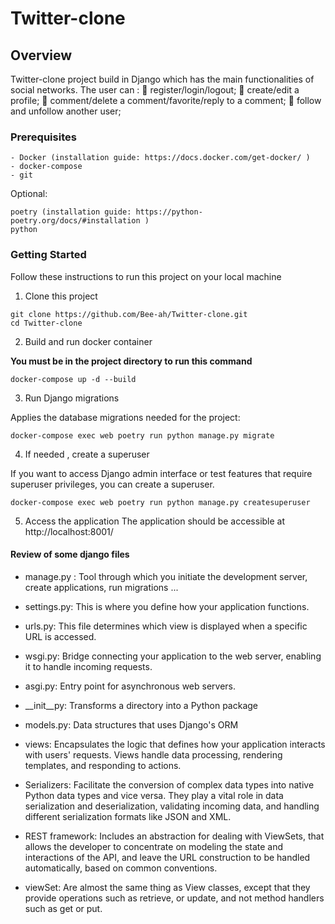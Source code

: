 # Twitter-clone

## Overview
Twitter-clone project build in Django which has the main functionalities of social networks. 
The user can :
:small_orange_diamond: register/login/logout;
:small_orange_diamond: create/edit a profile;
:small_orange_diamond: comment/delete a comment/favorite/reply to a comment;
:small_orange_diamond: follow and unfollow another user;

### Prerequisites

```
- Docker (installation guide: https://docs.docker.com/get-docker/ )
- docker-compose
- git
```

Optional:
```
poetry (installation guide: https://python-poetry.org/docs/#installation )
python
```

### Getting Started
Follow these instructions to run this project on your local machine 

1. Clone this project

```
git clone https://github.com/Bee-ah/Twitter-clone.git
cd Twitter-clone
```

2. Build and run docker container

**You must be in the project directory to run this command**
```
docker-compose up -d --build
```

3. Run Django migrations

Applies the database migrations needed for the project:
```
docker-compose exec web poetry run python manage.py migrate
```

4. If needed , create a superuser

If you want to access Django admin interface or test features that require superuser privileges, you can create a superuser.
```
docker-compose exec web poetry run python manage.py createsuperuser
```

5. Access the application
The application should be accessible at http://localhost:8001/ 


#### Review of some django files

- manage.py : 
Tool through which you initiate the development server, create applications, run migrations ...

- settings.py:
This is where you define how your application functions. 

- urls.py:
This file determines which view is displayed when a specific URL is accessed.

- wsgi.py:
Bridge connecting your application to the web server, enabling it to handle incoming requests.

- asgi.py:
Entry point for asynchronous web servers.

- __init__py: 
Transforms a directory into a Python package

- models.py:
Data structures that uses Django's ORM

- views:
Encapsulates the logic that defines how your application interacts with users' requests. Views handle data processing, rendering templates, and responding to actions. 

- Serializers:
Facilitate the conversion of complex data types into native Python data types and vice versa. They play a vital role in data serialization and deserialization, validating incoming data, and handling different serialization formats like JSON and XML.

- REST framework:
Includes an abstraction for dealing with ViewSets, that allows the developer to concentrate on modeling the state and interactions of the API, and leave the URL construction to be handled automatically, based on common conventions.

- viewSet:
Are almost the same thing as View classes, except that they provide operations such as retrieve, or update, and not method handlers such as get or put.